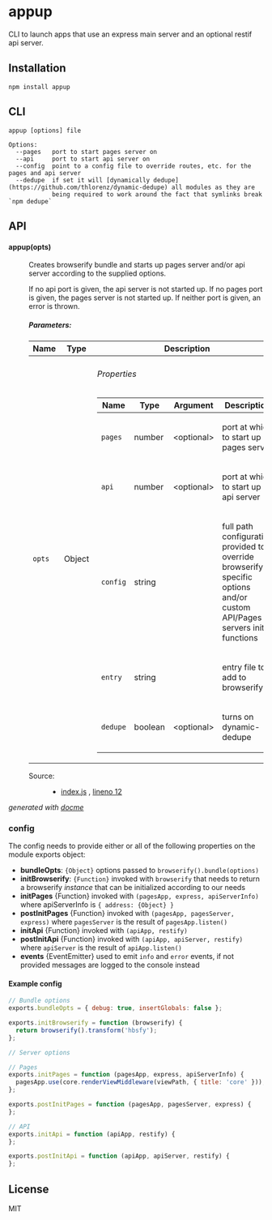 # appup

CLI to launch apps that use an express main server and an optional restif api server.

## Installation

    npm install appup

## CLI

```
appup [options] file

Options:
  --pages   port to start pages server on
  --api     port to start api server on
  --config  point to a config file to override routes, etc. for the pages and api server
  --dedupe  if set it will [dynamically dedupe](https://github.com/thlorenz/dynamic-dedupe) all modules as they are
            being required to work around the fact that symlinks break `npm dedupe` 
```

## API

<!-- START docme generated API please keep comment here to allow auto update -->
<!-- DON'T EDIT THIS SECTION, INSTEAD RE-RUN docme TO UPDATE -->

<div>
<div class="jsdoc-githubify">
<section>
<article>
<div class="container-overview">
<dl class="details">
</dl>
</div>
<dl>
<dt>
<h4 class="name" id="appup"><span class="type-signature"></span>appup<span class="signature">(opts)</span><span class="type-signature"></span></h4>
</dt>
<dd>
<div class="description">
<p>Creates browserify bundle and starts up pages server and/or api server according to the supplied options.</p>
<p>If no api port is given, the api server is not started up.
If no pages port is given, the pages server is not started up.
If neither port is given, an error is thrown.</p>
</div>
<h5>Parameters:</h5>
<table class="params">
<thead>
<tr>
<th>Name</th>
<th>Type</th>
<th class="last">Description</th>
</tr>
</thead>
<tbody>
<tr>
<td class="name"><code>opts</code></td>
<td class="type">
<span class="param-type">Object</span>
</td>
<td class="description last">
<h6>Properties</h6>
<table class="params">
<thead>
<tr>
<th>Name</th>
<th>Type</th>
<th>Argument</th>
<th class="last">Description</th>
</tr>
</thead>
<tbody>
<tr>
<td class="name"><code>pages</code></td>
<td class="type">
<span class="param-type">number</span>
</td>
<td class="attributes">
&lt;optional><br>
</td>
<td class="description last"><p>port at which to start up pages server</p></td>
</tr>
<tr>
<td class="name"><code>api</code></td>
<td class="type">
<span class="param-type">number</span>
</td>
<td class="attributes">
&lt;optional><br>
</td>
<td class="description last"><p>port at which to start up api server</p></td>
</tr>
<tr>
<td class="name"><code>config</code></td>
<td class="type">
<span class="param-type">string</span>
</td>
<td class="attributes">
</td>
<td class="description last"><p>full path configuration provided to override browserify specific options and/or custom API/Pages servers init functions</p></td>
</tr>
<tr>
<td class="name"><code>entry</code></td>
<td class="type">
<span class="param-type">string</span>
</td>
<td class="attributes">
</td>
<td class="description last"><p>entry file to add to browserify</p></td>
</tr>
<tr>
<td class="name"><code>dedupe</code></td>
<td class="type">
<span class="param-type">boolean</span>
</td>
<td class="attributes">
&lt;optional><br>
</td>
<td class="description last"><p>turns on dynamic-dedupe</p></td>
</tr>
</tbody>
</table>
</td>
</tr>
</tbody>
</table>
<dl class="details">
<dt class="tag-source">Source:</dt>
<dd class="tag-source"><ul class="dummy">
<li>
<a href="https://github.com/thlorenz/appup/blob/master/index.js">index.js</a>
<span>, </span>
<a href="https://github.com/thlorenz/appup/blob/master/index.js#L12">lineno 12</a>
</li>
</ul></dd>
</dl>
</dd>
</dl>
</article>
</section>
</div>

*generated with [docme](https://github.com/thlorenz/docme)*
</div>
<!-- END docme generated API please keep comment here to allow auto update -->

### config

The config needs to provide either or all of the following properties on the module exports object:

- **bundleOpts**: `{Object}` options passed to `browserify().bundle(options)`
- **initBrowserify**: `{Function}` invoked with `browserify` that needs to return a browserify *instance* that can be
  initialized according to our needs
- **initPages** {Function} invoked with `(pagesApp, express, apiServerInfo)` where apiServerInfo is `{ address: {Object} }`
- **postInitPages** {Function} invoked with `(pagesApp, pagesServer, express)` where `pagesServer` is the result of
  `pagesApp.listen()`
- **initApi** {Function} invoked with `(apiApp, restify)`
- **postInitApi** {Function} invoked with `(apiApp, apiServer, restify)` where `apiServer` is the result of
  `apiApp.listen()`
- **events** {EventEmitter} used to emit `info` and `error` events, if not provided messages are logged to the console
  instead

#### Example config

```js
// Bundle options
exports.bundleOpts = { debug: true, insertGlobals: false };

exports.initBrowserify = function (browserify) {
  return browserify().transform('hbsfy');
};

// Server options

// Pages
exports.initPages = function (pagesApp, express, apiServerInfo) {
  pagesApp.use(core.renderViewMiddleware(viewPath, { title: 'core' }));
};

exports.postInitPages = function (pagesApp, pagesServer, express) {
};

// API 
exports.initApi = function (apiApp, restify) {
};

exports.postInitApi = function (apiApp, apiServer, restify) {
};
```

## License

MIT

